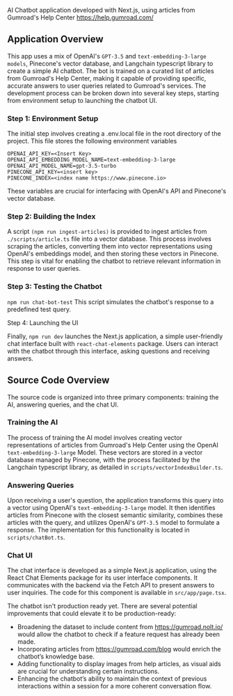 AI Chatbot application developed with Next.js, using articles from Gumroad's Help Center https://help.gumroad.com/

## Application Overview

This app uses a mix of OpenAI's `GPT-3.5` and `text-embedding-3-large models`, Pinecone's vector database, and Langchain typescript library to create a simple AI chatbot. The bot is trained on a curated list of articles from Gumroad's Help Center, making it capable of providing specific, accurate answers to user queries related to Gumroad's services. The development process can be broken down into several key steps, starting from environment setup to launching the chatbot UI.

### Step 1: Environment Setup
The initial step involves creating a .env.local file in the root directory of the project. This file stores the following environment variables

```
OPENAI_API_KEY=<Insert Key>
OPENAI_API_EMBEDDING_MODEL_NAME=text-embedding-3-large
OPENAI_API_MODEL_NAME=gpt-3.5-turbo
PINECONE_API_KEY=<insert key>
PINECONE_INDEX=<index name https://www.pinecone.io> 
```

These variables are crucial for interfacing with OpenAI's API and Pinecone's vector database.

### Step 2: Building the Index
A script `(npm run ingest-articles)` is provided to ingest articles from `./scripts/article.ts` file into a vector database. This process involves scraping the articles, converting them into vector representations using OpenAI's embeddings model, and then storing these vectors in Pinecone. This step is vital for enabling the chatbot to retrieve relevant information in response to user queries.

### Step 3: Testing the Chatbot

`npm run chat-bot-test` This script simulates the chatbot's response to a predefined test query.

Step 4: Launching the UI

Finally, `npm run dev` launches the Next.js application, a simple user-friendly chat interface built with `react-chat-elements` package. Users can interact with the chatbot through this interface, asking questions and receiving answers.

## Source Code Overview
The source code is organized into three primary components: training the AI, answering queries, and the chat UI.

### Training the AI

The process of training the AI model involves creating vector representations of articles from Gumroad's Help Center using the OpenAI `text-embedding-3-large` Model. These vectors are stored in a vector database managed by Pinecone, with the process facilitated by the Langchain typescript library, as detailed in `scripts/vectorIndexBuilder.ts`.

### Answering Queries

Upon receiving a user's question, the application transforms this query into a vector using OpenAI's `text-embedding-3-large` model. It then identifies articles from Pinecone with the closest semantic similarity, combines these articles with the query, and utilizes OpenAI's `GPT-3.5` model to formulate a response. The implementation for this functionality is located in `scripts/chatBot.ts`.

### Chat UI

The chat interface is developed as a simple Next.js application, using the React Chat Elements package for its user interface components. It communicates with the backend via the Fetch API to present answers to user inquiries. The code for this component is available in `src/app/page.tsx`.

The chatbot isn't production ready yet. There are several potential improvements that could elevate it to be production-ready:
- Broadening the dataset to include content from https://gumroad.nolt.io/  would allow the chatbot to check if a feature request has already been made.
- Incorporating articles from https://gumroad.com/blog would enrich the chatbot’s knowledge base.
- Adding functionality to display images from help articles, as visual aids are crucial for understanding certain instructions.
- Enhancing the chatbot’s ability to maintain the context of previous interactions within a session for a more coherent conversation flow.
